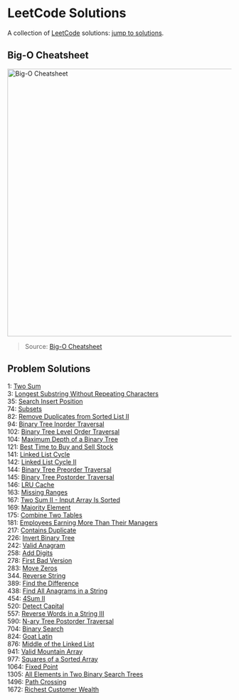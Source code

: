 # LeetCode Solutions
A collection of [LeetCode](https://leetcode.com/problemset/all/) solutions: [jump to solutions](https://github.com/EthanC2/leetcode#problem-solutions).

## Big-O Cheatsheet
<img src="https://www.bigocheatsheet.com/img/big-o-cheat-sheet-poster.png" alt="Big-O Cheatsheet" width="1000" height="600">

> Source: [Big-O Cheatsheet](https://www.bigocheatsheet.com/)

## Problem Solutions
1: [Two Sum](https://github.com/EthanC2/leetcode/blob/main/C%23/0001.%20Two%20Sum.cs) <br />
3: [Longest Substring Without Repeating Characters](https://github.com/EthanC2/leetcode/blob/main/C%23/0003.%20Longest%20Substring%20Without%20Repeating%20Characters.cs) <br />
35: [Search Insert Position](https://github.com/EthanC2/leetcode/blob/main/C%23/0035.%20Search%20Insert%20Position.cs) <br />
74: [Subsets](https://github.com/EthanC2/leetcode/blob/main/C%23/0078.%20Subsets.cs) <br />
82: [Remove Duplicates from Sorted List II](https://github.com/EthanC2/leetcode/blob/main/C%23/0082.%20Remove%20Duplicates%20from%20Sorted%20List%20II.cs) <br />
94: [Binary Tree Inorder Traversal](https://github.com/EthanC2/leetcode/blob/main/C%23/0094.%20Binary%20Tree%20Inorder%20Traversal.cs) <br />
102: [Binary Tree Level Order Traversal](https://github.com/EthanC2/leetcode/blob/main/C%2B%2B/0102.%20Binary%20Tree%20Level%20Order%20Traversal.cpp) <br />
104: [Maximum Depth of a Binary Tree](https://github.com/EthanC2/leetcode/blob/main/C%23/0104.%20Maximum%20Depth%20of%20Binary%20Tree.cs) <br />
121: [Best Time to Buy and Sell Stock](https://github.com/EthanC2/leetcode/blob/main/C%23/0121.%20Best%20Time%20to%20Buy%20and%20Sell%20Stock.cs) <br />
141: [Linked List Cycle](https://github.com/EthanC2/leetcode/blob/main/C%23/0141.%20Linked%20List%20Cycle.cs) <br />
142: [Linked List Cycle II](https://github.com/EthanC2/leetcode/blob/main/C%23/0142.%20Linked%20List%20Cycle%20II.cs) <br />
144: [Binary Tree Preorder Traversal](https://github.com/EthanC2/leetcode/blob/main/C%23/0144.%20Binary%20Tree%20Preorder%20Traversal.cs) <br />
145: [Binary Tree Postorder Traversal](https://github.com/EthanC2/leetcode/blob/main/C%23/0145.%20Binary%20Tree%20Postorder%20Traversal.cs) <br />
146: [LRU Cache](https://github.com/EthanC2/leetcode/blob/main/C%23/0146.%20LRU%20Cache.cs) <br />
163: [Missing Ranges](https://github.com/EthanC2/leetcode/blob/main/C%23/0163.%20Missing%20Ranges.cs) <br />
167: [Two Sum II - Input Array Is Sorted](https://github.com/EthanC2/leetcode/blob/main/C%23/0167.%20Two%20Sum%20II%20-%20Input%20Array%20Is%20Sorted.cs) <br />
169: [Majority Element](https://github.com/EthanC2/leetcode/blob/main/C%23/0169.%20Majority%20Element.cs) <br />
175: [Combine Two Tables](https://github.com/EthanC2/leetcode/blob/main/SQL/175.%20Combine%20Two%20Tables.sql) <br />
181: [Employees Earning More Than Their Managers](https://github.com/EthanC2/leetcode/blob/main/SQL/181.%20Employees%20Earning%20More%20Than%20Their%20Managers.sql) <br />
217: [Contains Duplicate](https://github.com/EthanC2/leetcode/blob/main/C%23/0217.%20Contains%20Duplicate.cs) <br />
226: [Invert Binary Tree](https://github.com/EthanC2/leetcode/blob/main/C%23/0226.%20Invert%20Binary%20Tree.cs) <br />
242: [Valid Anagram](https://github.com/EthanC2/leetcode/blob/main/C%23/0242.%20Valid%20Anagram.cs) <br />
258: [Add Digits](https://github.com/EthanC2/leetcode/blob/main/C%23/0258.%20Add%20Digits.cs) <br />
278: [First Bad Version](https://github.com/EthanC2/leetcode/blob/main/C%23/0278.%20First%20Bad%20Version.cs) <br />
283: [Move Zeros](https://github.com/EthanC2/leetcode/blob/main/C%23/0283.%20Move%20Zeroes.cs) <br />
344. [Reverse String](https://github.com/EthanC2/leetcode/blob/main/C%23/0344.%20Reverse%20String.cs) <br />
389: [Find the Difference](https://github.com/EthanC2/leetcode/blob/main/C%23/0389.%20Find%20the%20Difference.cs) <br />
438: [Find All Anagrams in a String](https://github.com/EthanC2/leetcode/blob/main/C%23/0438.%20Find%20All%20Anagrams%20in%20a%20String.cs) <br />
454: [4Sum II](https://github.com/EthanC2/leetcode/blob/main/C%23/0454.%204Sum%20II.cs) <br />
520: [Detect Capital](https://github.com/EthanC2/leetcode/blob/main/C%23/0520.%20Detect%20Capital.cs) <br />
557: [Reverse Words in a String III](https://github.com/EthanC2/leetcode/blob/main/C%23/0557.%20Reverse%20Words%20in%20a%20String%20III.cs) <br /> 
590: [N-ary Tree Postorder Traversal](https://github.com/EthanC2/leetcode/blob/main/C%23/0590.%20N-ary%20Tree%20Postorder%20Traversal.cs) <br />
704: [Binary Search](https://github.com/EthanC2/leetcode/blob/main/C%23/0704.%20Binary%20Search.cs) <br /> 
824: [Goat Latin](https://github.com/EthanC2/leetcode/blob/main/C%23/0824.%20Goat%20Latin.cs) <br />
876: [Middle of the Linked List](https://github.com/EthanC2/leetcode/blob/main/C%23/0876.%20Middle%20of%20the%20Linked%20List.cs) <br />
941: [Valid Mountain Array](https://github.com/EthanC2/leetcode/blob/main/C%23/0941.%20Valid%20Mountain%20Array.cs) <br />
977: [Squares of a Sorted Array](https://github.com/EthanC2/leetcode/blob/main/C%23/0977.%20Squares%20of%20a%20Sorted%20Array.cs) <br />
1064: [Fixed Point](https://github.com/EthanC2/leetcode/blob/main/C%23/1064.%20Fixed%20Point.cs) <br />
1305: [All Elements in Two Binary Search Trees](https://github.com/EthanC2/leetcode/blob/main/C%23/1305.%20All%20Elements%20in%20Two%20Binary%20Search%20Trees.cs) <br />
1496: [Path Crossing](https://github.com/EthanC2/leetcode/blob/main/C%23/1496.%20Path%20Crossing.cs) <br />
1672: [Richest Customer Wealth](https://github.com/EthanC2/leetcode/blob/main/C%23/1672.%20Richest%20Customer%20Wealth.cs) <br />
